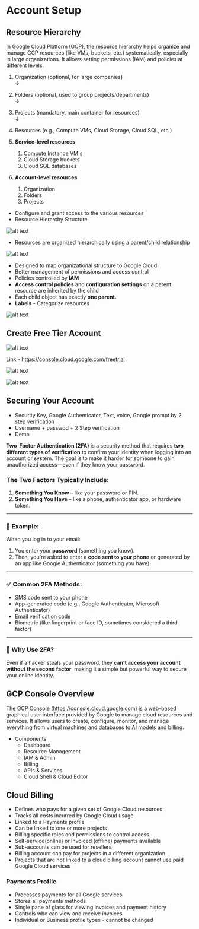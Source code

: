 # Account Setup

## Resource Hierarchy

In Google Cloud Platform (GCP), the resource hierarchy helps organize and manage GCP resources (like VMs,   buckets, etc.) systematically, especially in large organizations. It allows setting permissions (IAM) and   policies at different levels.

1. Organization (optional, for large companies)  
   ↓
2. Folders (optional, used to group projects/departments)  
   ↓
3. Projects (mandatory, main container for resources)  
   ↓
4. Resources (e.g., Compute VMs, Cloud Storage, Cloud SQL, etc.)  

1. **Service-level resources**
   1. Compute Instance VM's
   2. Cloud Storage buckets
   3. Cloud SQL databases

2. **Account-level resources**
   1. Organization
   2. Folders
   3. Projects

* Configure and grant access to the various resources
* Resource Hierarchy Structure

![alt text](image-10.png)

* Resources are organized hierarchically using a parent/child relationship

![alt text](image-11.png)

* Designed to map organizational structure to Google Cloud
* Better management of permissions and access control
* Policies controlled by **IAM**
* **Access control policies** and **configuration settings** on a parent resource are inherited by the child
* Each child object has exactly **one parent.**
* **Labels** - Categorize resources

![alt text](image-12.png)

## Create Free Tier Account

![alt text](image-13.png)

Link - https://console.cloud.google.com/freetrial

![alt text](image-14.png)


![alt text](image-15.png)

## Securing Your Account 

* Security Key, Google Authenticator, Text, voice, Google prompt by 2 step verification
* Username + passwod + 2 Step verification
* Demo

**Two-Factor Authentication (2FA)** is a security method that requires **two different types of verification** to confirm your identity when logging into an account or system. The goal is to make it harder for someone to gain unauthorized access—even if they know your password.

### The Two Factors Typically Include:

1. **Something You Know** – like your password or PIN.
2. **Something You Have** – like a phone, authenticator app, or hardware token.

---

### 🔐 Example:

When you log in to your email:

1. You enter your **password** (something you know).
2. Then, you're asked to enter a **code sent to your phone** or generated by an app like Google Authenticator (something you have).

---

### ✅ Common 2FA Methods:

* SMS code sent to your phone
* App-generated code (e.g., Google Authenticator, Microsoft Authenticator)
* Email verification code
* Biometric (like fingerprint or face ID, sometimes considered a third factor)

---

### 🚀 Why Use 2FA?

Even if a hacker steals your password, they **can’t access your account without the second factor**, making it a simple but powerful way to secure your online identity.

## GCP Console Overview
The GCP Console (https://console.cloud.google.com) is a web-based graphical user interface provided by Google to manage cloud resources and services. It allows users to create, configure, monitor, and manage everything from virtual machines and databases to AI models and billing.

* Components
  * Dashboard
  * Resource Management
  * IAM & Admin
  * Billing
  * APIs & Services
  * Cloud Shell & Cloud Editor 

## Cloud Billing
* Defines who pays for a given set of Google Cloud resources
* Tracks all costs incurred by Google Cloud usage
* Linked to a Payments profile
* Can be linked to one or more projects
* Billing specific roles and permissions to control access.
* Self-service(online) or Invoiced (offline) payments available
* Sub-accounts can be used for resellers
* Billing account can pay for projects in a different organization
* Projects that are not linked to a cloud billing account cannot use paid Google Cloud services
  
### Payments Profile
* Processes payments for all Google services
* Stores all payments methods
* Single pane of glass for viewing invoices and payment history
* Controls who can view and receive invoices
* Individual or Business profile types - cannot be changed